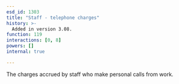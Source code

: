 ```yaml
---
esd_id: 1303
title: "Staff - telephone charges"
history: >-
  Added in version 3.08.
function: 119
interactions: [0, 8]
powers: []
internal: true

---
```


The charges accrued by staff who make personal calls from work.

